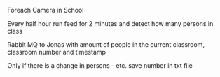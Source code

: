 Foreach Camera in School

Every half hour run feed for 2 minutes and detect how many persons in class

Rabbit MQ to Jonas with amount of people in the current classroom, classroom number and timestamp

Only if there is a change in persons - etc. save number in txt file 
